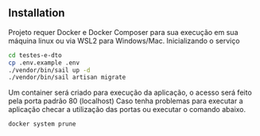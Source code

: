 ## Installation
Projeto requer Docker e Docker Composer para sua execução em sua máquina linux ou via WSL2 para Windows/Mac.
Inicializando o serviço

```sh
cd testes-e-dto
cp .env.example .env
./vendor/bin/sail up -d 
./vendor/bin/sail artisan migrate
```

Um container será criado para execução da aplicação, o acesso será feito pela porta padrão 80 (localhost)
Caso tenha problemas para executar a aplicação checar a utilização das portas ou executar o comando abaixo. 
```sh
docker system prune
```